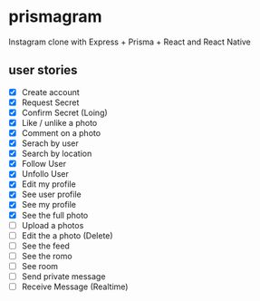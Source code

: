 # prismagram
Instagram clone with Express + Prisma + React and React Native


## user stories

- [X] Create account
- [X] Request Secret
- [X] Confirm Secret (Loing)
- [X] Like / unlike a photo
- [X] Comment on a photo
- [X] Serach by user
- [X] Search by location
- [X] Follow User
- [X] Unfollo User
- [X] Edit my profile
- [X] See user profile
- [X] See my profile
- [X] See the full photo
- [ ] Upload a photos
- [ ] Edit the a photo (Delete)
- [ ] See the feed
- [ ] See the romo
- [ ] See room
- [ ] Send private message
- [ ] Receive Message (Realtime)